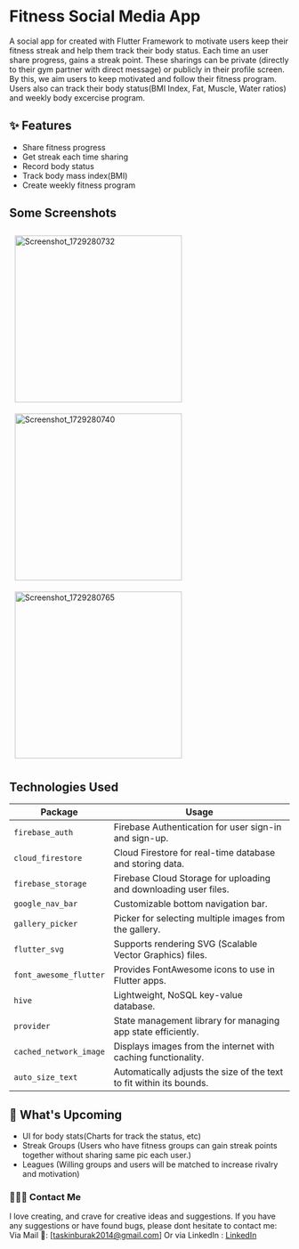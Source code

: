 # Fitness Social Media App 

A social app for created with Flutter Framework to motivate users keep their fitness streak and help them track their body status.
Each time an user share progress, gains a streak point. These sharings can be private (directly to their gym partner with direct message) or publicly in their profile screen. By this, we aim users to keep motivated and follow their fitness program.
Users also can track their body status(BMI Index, Fat, Muscle, Water ratios) and weekly body excercise program.


##  ✨ Features 
- Share fitness progress
- Get streak each time sharing
- Record body status
- Track body mass index(BMI)
- Create weekly fitness program


## Some Screenshots

<img src="https://github.com/user-attachments/assets/5875496d-bbb8-44b1-80f7-08d0739b52a2" alt="Screenshot_1729280732" width="300" style="padding: 10px;"/>

<img src="https://github.com/user-attachments/assets/2d8958e5-4b0a-4341-9038-1a4a567f366b" alt="Screenshot_1729280740" width="300" style="padding: 10px;"/>

<img src="https://github.com/user-attachments/assets/797b9f96-f015-46dc-b07c-4bf2c008247f" alt="Screenshot_1729280765" width="300" style="padding: 10px;"/>



## Technologies Used

|           Package           |                                    Usage                                    |
|-----------------------------|-----------------------------------------------------------------------------|
| `firebase_auth`             | Firebase Authentication for user sign-in and sign-up.                       |
| `cloud_firestore`           | Cloud Firestore for real-time database and storing data.                    |
| `firebase_storage`          | Firebase Cloud Storage for uploading and downloading user files.            |
| `google_nav_bar`            | Customizable bottom navigation bar.                                         |
| `gallery_picker`            | Picker for selecting multiple images from the gallery.                      |
| `flutter_svg`               | Supports rendering SVG (Scalable Vector Graphics) files.                    |
| `font_awesome_flutter`      | Provides FontAwesome icons to use in Flutter apps.                          |
| `hive`                      | Lightweight, NoSQL key-value database.                                      |
| `provider`                  | State management library for managing app state efficiently.                |
| `cached_network_image`      | Displays images from the internet with caching functionality.               |
| `auto_size_text`            | Automatically adjusts the size of the text to fit within its bounds.        |


## 📆 What's Upcoming 
- UI for body stats(Charts for track the status, etc)
- Streak Groups (Users who have fitness groups can gain streak points together without sharing same pic each user.)
- Leagues (Willing groups and users will be matched to increase rivalry and motivation)


### 🙋🏻‍♂️ Contact Me 
I love creating, and crave for creative ideas and suggestions. If you have any suggestions or have found bugs, please dont hesitate to contact me:
Via Mail 📧:
[taskinburak2014@gmail.com]
Or via LinkedIn :
[LinkedIn](https://tr.linkedin.com/in/%C3%B6mer-burak-ta%C5%9Fk%C4%B1n-75057b204)
